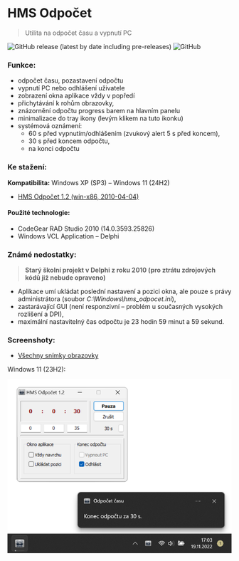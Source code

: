 # HMS Odpočet

> Utilita na odpočet času a vypnutí PC

![GitHub release (latest by date including pre-releases)](https://img.shields.io/github/v/release/ma-ta/hms-odpocet?include_prereleases)
![GitHub](https://img.shields.io/github/license/ma-ta/hms-odpocet)

### Funkce:

- odpočet času, pozastavení odpočtu
- vypnutí PC nebo odhlášení uživatele
- zobrazení okna aplikace vždy v popředí
- přichytávání k rohům obrazovky,
- znázornění odpočtu progress barem na hlavním panelu
- minimalizace do tray ikony (levým klikem na tuto ikonku)
- systémová oznámení:
  - 60 s před vypnutím/odhlášením (zvukový alert 5 s před koncem),
  - 30 s před koncem odpočtu,
  - na konci odpočtu

### Ke stažení:

**Kompatibilita:** Windows XP (SP3) &ndash; Windows 11 (24H2)
- [HMS Odpočet 1.2 (win-x86, 2010-04-04)](//github.com/ma-ta/hms-odpocet/releases/download/v1.2.0/HMS-Odpocet-1.2.sfx.exe)

#### Použité technologie:
- CodeGear RAD Studio 2010 (14.0.3593.25826)
- Windows VCL Application&nbsp;&ndash;&nbsp;Delphi

### Známé nedostatky:

> **Starý školní projekt v Delphi z roku 2010 (pro ztrátu zdrojových kódů již nebude opraveno)**

- Aplikace umí ukládat poslední nastavení a pozici okna, ale pouze s právy administrátora (soubor *C:\Windows\hms_odpocet.ini*),
- zastarávající GUI (není responzivní &ndash; problém u současných vysokých rozlišení a DPI),
- maximální nastavitelný čas odpočtu je 23 hodin 59 minut a 59 sekund.

### Screenshoty:

- [Všechny snímky obrazovky](screenshoty/)

Windows 11 (23H2):

![Snímek obrazovky &ndash; HMS Odpočet (Win11)](screenshoty/hms-odpocet-win11.png)
